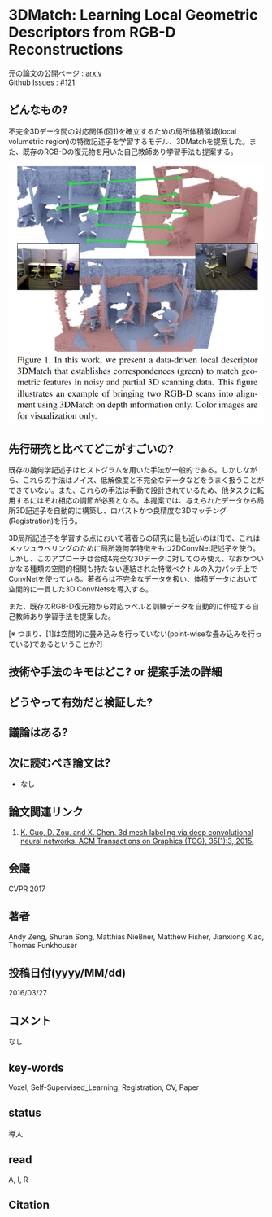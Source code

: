 # 3DMatch: Learning Local Geometric Descriptors from RGB-D Reconstructions

元の論文の公開ページ : [arxiv](https://arxiv.org/abs/1603.08182)  
Github Issues : [#121](https://github.com/Obarads/obarads.github.io/issues/121)

## どんなもの?
不完全3Dデータ間の対応関係(図1)を確立するための局所体積領域(local volumetric region)の特徴記述子を学習するモデル、3DMatchを提案した。また、既存のRGB-Dの復元物を用いた自己教師あり学習手法も提案する。

![fig1](img/3LLGDfRR/fig1.png)

## 先行研究と比べてどこがすごいの?
既存の幾何学記述子はヒストグラムを用いた手法が一般的である。しかしながら、これらの手法はノイズ、低解像度と不完全なデータなどをうまく扱うことができていない。また、これらの手法は手動で設計されているため、他タスクに転用するにはそれ相応の調節が必要となる。本提案では、与えられたデータから局所3D記述子を自動的に構築し、ロバストかつ良精度な3Dマッチング(Registration)を行う。

3D局所記述子を学習する点において著者らの研究に最も近いのは[1]で、これはメッシュラベリングのために局所幾何学特徴をもつ2DConvNet記述子を使う。しかし、このアプローチは合成&完全な3Dデータに対してのみ使え、なおかついかなる種類の空間的相関も持たない連結された特徴ベクトルの入力パッチ上でConvNetを使っている。著者らは不完全なデータを扱い、体積データにおいて空間的に一貫した3D ConvNetsを導入する。

また、既存のRGB-D復元物から対応ラベルと訓練データを自動的に作成する自己教師あり学習手法を提案した。

[※ つまり、[1]は空間的に畳み込みを行っていない(point-wiseな畳み込みを行っている)であるということか?]

## 技術や手法のキモはどこ? or 提案手法の詳細

## どうやって有効だと検証した?

## 議論はある?

## 次に読むべき論文は?
- なし

## 論文関連リンク
1. [K. Guo, D. Zou, and X. Chen. 3d mesh labeling via deep convolutional neural networks. ACM Transactions on Graphics (TOG), 35(1):3, 2015.](https://dl.acm.org/citation.cfm?id=2835487)

## 会議
CVPR 2017

## 著者
Andy Zeng, Shuran Song, Matthias Nießner, Matthew Fisher, Jianxiong Xiao, Thomas Funkhouser

## 投稿日付(yyyy/MM/dd)
2016/03/27

## コメント
なし

## key-words
Voxel, Self-Supervised_Learning, Registration, CV, Paper

## status
導入

## read
A, I, R

## Citation

